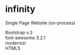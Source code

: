 infinity
========

Single Page Website (on-process)

Bootstrap v.3<br>
font-awesome 3.2.1<br>
modernizr<br>
HTML5<br>

